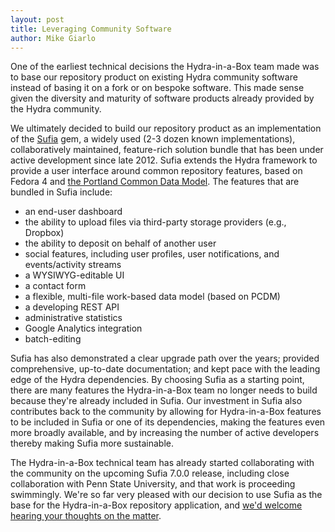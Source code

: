 ```yaml
---
layout: post
title: Leveraging Community Software
author: Mike Giarlo
---
```


One of the earliest technical decisions the Hydra-in-a-Box team made was to base
our repository product on existing Hydra community software instead of basing it
on a fork or on bespoke software. This made sense given the diversity and
maturity of software products already provided by the Hydra community.

We ultimately decided to build our repository product as an implementation of
the [Sufia](http://sufia.io/) gem, a widely used (2-3 dozen known
implementations), collaboratively maintained, feature-rich solution bundle that
has been under active development since late 2012. Sufia extends the Hydra
framework to provide a user interface around common repository features, based
on Fedora 4 and
[the Portland Common Data Model](http://hydrainabox.projecthydra.org/2016/01/28/hydra-in-a-box_and_pcdm.html). The
features that are bundled in Sufia include:

* an end-user dashboard
* the ability to upload files via third-party storage providers (e.g., Dropbox)
* the ability to deposit on behalf of another user
* social features, including user profiles, user notifications, and events/activity streams
* a WYSIWYG-editable UI
* a contact form
* a flexible, multi-file work-based data model (based on PCDM)
* a developing REST API
* administrative statistics
* Google Analytics integration
* batch-editing

Sufia has also demonstrated a clear upgrade path over the years; provided
comprehensive, up-to-date documentation; and kept pace with the leading edge of
the Hydra dependencies. By choosing Sufia as a starting point,
there are many features the Hydra-in-a-Box team no longer needs to build because
they're already included in Sufia. Our investment in Sufia also contributes back
to the community by allowing for Hydra-in-a-Box features to be included in Sufia
or one of its dependencies, making the features even more broadly available, and
by increasing the number of active developers thereby making Sufia more
sustainable.

The Hydra-in-a-Box technical team has already started collaborating with the
community on the upcoming Sufia 7.0.0 release, including close collaboration
with Penn State University, and that work is proceeding swimmingly. We're so far
very pleased with our decision to use Sufia as the base for the Hydra-in-a-Box
repository application, and
[we'd welcome hearing your thoughts on the matter](mailto:hybox-contact@googlegroups.com).
